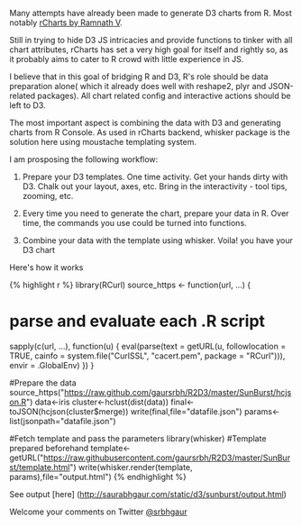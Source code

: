 Many attempts have already been made to generate D3 charts from R. Most notably [rCharts by Ramnath V](http://rcharts.io). 

Still in trying to hide D3 JS intricacies and provide functions to tinker with all chart attributes, rCharts has set a very high goal for itself and rightly so, as it probably aims to cater to R crowd with little experience in JS.

I believe that in this goal of bridging R and D3, R's role should be data preparation alone( which it already does well with reshape2, plyr and JSON-related packages). All chart related config and interactive actions should be left to D3.

The most important aspect is combining the data with D3 and generating charts from R Console. As used in rCharts backend, whisker package is the solution here using moustache templating system.

I am prosposing the following workflow:

1. Prepare your D3 templates. One time activity. Get your hands dirty with D3. Chalk out your layout, axes, etc. Bring in the interactivity - tool tips, zooming, etc.

2. Every time you need to generate the chart, prepare your data in R. Over time, the commands you use could be turned into functions.

3. Combine your data with the template using whisker. Voila! you have your D3 chart

Here's how it works

{% highlight r %}
library(RCurl)
source_https <- function(url, ...) {
  # parse and evaluate each .R script
  sapply(c(url, ...), function(u) {
  eval(parse(text = getURL(u, followlocation = TRUE, cainfo = system.file("CurlSSL", "cacert.pem", package = "RCurl"))), envir = .GlobalEnv)
  })
}

#Prepare the data
source_https("https://raw.github.com/gaursrbh/R2D3/master/SunBurst/hcjson.R")
data<-iris
cluster<-hclust(dist(data))
final<-toJSON(hcjson(cluster$merge))
write(final,file="datafile.json")
params<-list(jsonpath="datafile.json")

#Fetch template and pass the parameters
library(whisker)
#Template prepared beforehand
template<-getURL("https://raw.githubusercontent.com/gaursrbh/R2D3/master/SunBurst/template.html")
write(whisker.render(template, params),file="output.html")
{% endhighlight %}

See output [here] (http://saurabhgaur.com/static/d3/sunburst/output.html)

Welcome your comments on Twitter [@srbhgaur](https://twitter.com/srbhgaur)

